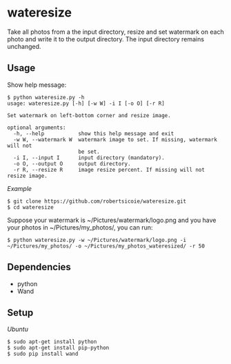 # wateresize 

Take all photos from a the input directory, resize and set watermark on each photo and write it to the output directory. The input directory remains unchanged.

## Usage
Show help message:
```
$ python wateresize.py -h
usage: wateresize.py [-h] [-w W] -i I [-o O] [-r R]

Set watermark on left-bottom corner and resize image.

optional arguments:
  -h, --help           show this help message and exit
  -w W, --watermark W  watermark image to set. If missing, watermark will not
                       be set.
  -i I, --input I      input directory (mandatory).
  -o O, --output O     output directory.
  -r R, --resize R     image resize percent. If missing will not resize image.
```
*Example*
```
$ git clone https://github.com/robertsicoie/wateresize.git
$ cd wateresize
```
Suppose your watermark is ~/Pictures/watermark/logo.png and you have your photos in ~/Pictures/my_photos/, you can run:
```
$ python wateresize.py -w ~/Pictures/watermark/logo.png -i ~/Pictures/my_photos/ -o ~/Pictures/my_photos_wateresized/ -r 50
```

## Dependencies
 - python
 - Wand

## Setup
*Ubuntu*
``` 
$ sudo apt-get install python
$ sudo apt-get install pip-python
$ sudo pip install wand
```

